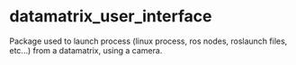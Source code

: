 # datamatrix_user_interface
Package used to launch process (linux process, ros nodes, roslaunch files, etc...) from a datamatrix, using a camera.
